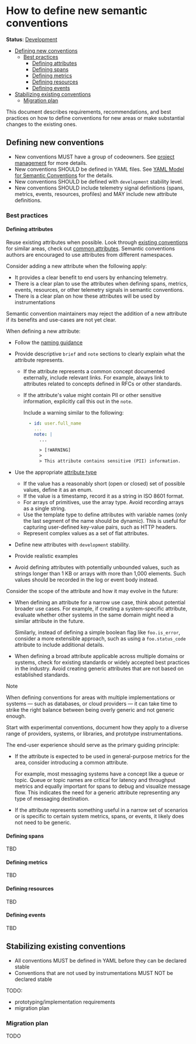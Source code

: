 <!--- Hugo front matter used to generate the website version of this page:
linkTitle: How To Define New Semantic Conventions
aliases: [how-to-define-new-semantic-conventions]
--->

# How to define new semantic conventions

**Status**: [Development][DocumentStatus]

<!-- toc -->

- [Defining new conventions](#defining-new-conventions)
  - [Best practices](#best-practices)
    - [Defining attributes](#defining-attributes)
    - [Defining spans](#defining-spans)
    - [Defining metrics](#defining-metrics)
    - [Defining resources](#defining-resources)
    - [Defining events](#defining-events)
- [Stabilizing existing conventions](#stabilizing-existing-conventions)
  - [Migration plan](#migration-plan)

<!-- tocstop -->

This document describes requirements, recommendations, and best practices on how to define conventions
for new areas or make substantial changes to the existing ones.

## Defining new conventions

- New conventions MUST have a group of codeowners. See [project management](https://github.com/open-telemetry/community/blob/main/project-management.md) for more details.
  <!-- TODO: add CI check for CODEOWNERS file (when a new area is added) -->
- New conventions SHOULD be defined in YAML files. See [YAML Model for Semantic Conventions](/model/README.md) for the details.
- New conventions SHOULD be defined with `development` stability level.
- New conventions SHOULD include telemetry signal definitions (spans, metrics, events, resources, profiles) and MAY include new attribute definitions.

### Best practices

#### Defining attributes

Reuse existing attributes when possible. Look through [existing conventions](/docs/attributes-registry/) for similar areas,
check out [common attributes](/docs/general/attributes.md).
Semantic conventions authors are encouraged to use attributes from different namespaces.

Consider adding a new attribute when the following apply:

- It provides a clear benefit to end users by enhancing telemetry.
- There is a clear plan to use the attributes when defining spans, metrics, events, resources, or other telemetry signals in semantic conventions.
- There is a clear plan on how these attributes will be used by instrumentations

Semantic convention maintainers may reject the addition of a new attribute if its benefits
and use-cases are not yet clear.

When defining a new attribute:

- Follow the [naming guidance](/docs/general/naming.md)
- Provide descriptive `brief` and `note` sections to clearly explain what the attribute represents.
  - If the attribute represents a common concept documented externally, include relevant links.
    For example, always link to attributes related to concepts defined in RFCs or other standards.
  - If the attribute's value might contain PII or other sensitive information, explicitly call this out in
    the `note`.

    Include a warning similar to the following: <!-- TODO: update existing semconv -->

    ```yaml
      - id: user.full_name
        ...
        note: |
          ...

          > [!WARNING]
          >
          > This attribute contains sensitive (PII) information.
    ```

- Use the appropriate [attribute type](https://github.com/open-telemetry/weaver/blob/main/schemas/semconv-syntax.md#type)
  - If the value has a reasonably short (open or closed) set of possible values, define it as an enum.
  - If the value is a timestamp, record it as a string in ISO 8601 format.
  - For arrays of primitives, use the array type. Avoid recording arrays as a single string.
  - Use the template type to define attributes with variable names (only the last segment of the name should be dynamic).
    This is useful for capturing user-defined key-value pairs, such as HTTP headers.
  - Represent complex values as a set of flat attributes. <!-- This may change, check out https://github.com/open-telemetry/semantic-conventions/issues/1669 to monitor the progress -->
- Define new attributes with `development` stability.
- Provide realistic examples
- Avoid defining attributes with potentially unbounded values, such as strings longer than
  1 KB or arrays with more than 1,000 elements. Such values should be recorded in the log or event body instead.

Consider the scope of the attribute and how it may evolve in the future:

- When defining an attribute for a narrow use case, think about potential broader use cases.
  For example, if creating a system-specific attribute, evaluate whether other systems
  in the same domain might need a similar attribute in the future.

  Similarly, instead of defining a simple boolean flag like `foo.is_error`, consider a
  more extensible approach, such as using a `foo.status_code` attribute to include additional details.

- When defining a broad attribute applicable across multiple domains or systems,
  check for existing standards or widely accepted best practices in the industry.
  Avoid creating generic attributes that are not based on established standards.

> [!NOTE]
>
> When defining conventions for areas with multiple implementations or systems — such as databases,
> or cloud providers — it can take time to strike the right balance between being
> overly generic and not generic enough.
>
> Start with experimental conventions, document how they apply to a diverse range
> of providers, systems, or libraries, and prototype instrumentations.
>
> The end-user experience should serve as the primary guiding principle:
>
> - If the attribute is expected to be used in general-purpose metrics for the area,
>   consider introducing a common attribute.
>
>   For example, most messaging systems have a concept like a queue or topic.
>   Queue or topic names are critical for latency and throughput metrics and
>   equally important for spans to debug and visualize message flow.
>   This indicates the need for a generic attribute representing any type of messaging destination.
>
> - If the attribute represents something useful in a narrow set of scenarios or
>   is specific to certain system metrics, spans, or events, it likely does not need to be generic.

#### Defining spans

TBD

#### Defining metrics

TBD

#### Defining resources

TBD

#### Defining events

TBD

## Stabilizing existing conventions

- All conventions MUST be defined in YAML before they can be declared stable
- Conventions that are not used by instrumentations MUST NOT be declared stable

TODO:

- prototyping/implementation requirements
- migration plan

### Migration plan

TODO

[DocumentStatus]: https://opentelemetry.io/docs/specs/otel/document-status
